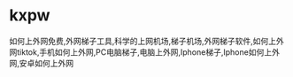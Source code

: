 # kxpw
如何上外网免费,外网梯子工具,科学的上网机场,梯子机场,外网梯子软件,如何上外网tiktok,手机如何上外网,PC电脑梯子,电脑上外网,Iphone梯子,Iphone如何上外网,安卓如何上外网
